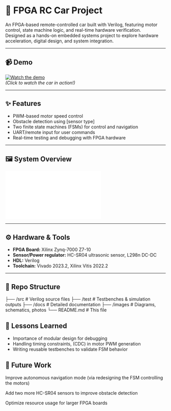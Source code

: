 # 🚗 FPGA RC Car Project

An FPGA-based remote-controlled car built with Verilog, featuring motor control, state machine logic, and real-time hardware verification.  
Designed as a hands-on embedded systems project to explore hardware acceleration, digital design, and system integration.

---

## 📹 Demo
[![Watch the demo](images/demo_thumbnail.png)](https://youtu.be/your-demo-link)  
*(Click to watch the car in action!)*

---

## ✨ Features
- PWM-based motor speed control
- Obstacle detection using [sensor type]
- Two finite state machines (FSMs) for control and navigation
- UART/remote input for user commands
- Real-time testing and debugging with FPGA hardware

---

## 🖼️ System Overview
![System Block Diagram](images/system_block_diagram.pdf)

---

## ⚙️ Hardware & Tools
- **FPGA Board:** Xilinx Zynq-7000 Z7-10
- **Sensor/Power regulator:** HC-SR04 ultrasonic sensor, L298n DC-DC
- **HDL:** Verilog
- **Toolchain:** Vivado 2023.2, Xilinx Vitis 2022.2

---

## 📂 Repo Structure
├── /src # Verilog source files
├── /test # Testbenches & simulation outputs
├── /docs # Detailed documentation
├── /images # Diagrams, schematics, photos
└── README.md # This file

## 🧩 Lessons Learned
- Importance of modular design for debugging
- Handling timing constraints, (CDC) in motor PWM generation
- Writing reusable testbenches to validate FSM behavior

## 🔮 Future Work
Improve autonomous navigation mode (via redesigning the FSM controlling the motors)

Add two more HC-SR04 sensors to improve obstacle detection

Optimize resource usage for larger FPGA boards
